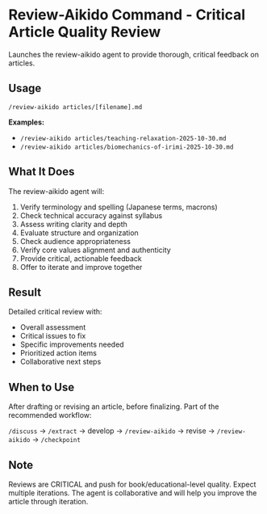 # Review-Aikido Command - Critical Article Quality Review

Launches the review-aikido agent to provide thorough, critical feedback on articles.

## Usage

`/review-aikido articles/[filename].md`

**Examples:**
- `/review-aikido articles/teaching-relaxation-2025-10-30.md`
- `/review-aikido articles/biomechanics-of-irimi-2025-10-30.md`

## What It Does

The review-aikido agent will:
1. Verify terminology and spelling (Japanese terms, macrons)
2. Check technical accuracy against syllabus
3. Assess writing clarity and depth
4. Evaluate structure and organization
5. Check audience appropriateness
6. Verify core values alignment and authenticity
7. Provide critical, actionable feedback
8. Offer to iterate and improve together

## Result

Detailed critical review with:
- Overall assessment
- Critical issues to fix
- Specific improvements needed
- Prioritized action items
- Collaborative next steps

## When to Use

After drafting or revising an article, before finalizing. Part of the recommended workflow:

`/discuss` → `/extract` → develop → `/review-aikido` → revise → `/review-aikido` → `/checkpoint`

## Note

Reviews are CRITICAL and push for book/educational-level quality. Expect multiple iterations. The agent is collaborative and will help you improve the article through iteration.
